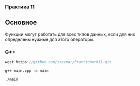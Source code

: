 ### Практика 11

## Основное
Функции могут работать для всех типов данных, если для них определены нужные для этого операторы.

### G++
```cpp
wget https://github.com/ssezmar/PracticWork11.git
```

```
g++ main.cpp -o main
```
```
./main
```
